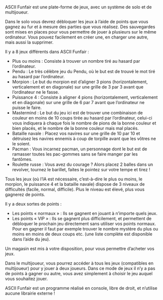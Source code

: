 ASCII Funfair est une plate-forme de jeux, avec un système de solo et de multijoueur.

Dans le solo vous devrez débloquer les jeux à l’aide de points que vous gagnez au fur et à mesure des parties que vous réalisez. Des sauvegardes sont mises en places pour vous permettre de jouer à plusieurs sur le même ordinateur. Vous pouvez facilement en créer une, en charger une autre, mais aussi la supprimer.

Il y a 8 jeux différents dans ASCII Funfair :

* Plus ou moins : Consiste à trouver un nombre tiré au hasard par l’ordinateur.
* Pendu : Le très célèbre jeu du Pendu, où le but est de trouvé le mot tiré au hasard par l’ordinateur.
* Morpion : Le but du morpion est d’aligner 3 pions (horizontalement, verticalement et en diagonale) sur une grille de 3 par 3 avant que l’ordinateur ne le fasse.
* Puissance 4 : Consiste à aligner 4 pions (horizontalement, verticalement et en diagonale) sur une grille de 6 par 7 avant que l’ordinateur ne puisse le faire.
* Mastermind : Le but du jeu ici est de trouver une combinaison de couleur en moins de 10 coups tirée au hasard par l’ordinateur, celui-ci vous indiquera à chaque fois le nombre de pions de la bonne couleur et bien placés, et le nombre de la bonne couleur mais mal placés.
* Bataille navale : Placez vos navires sur une grille de 10 par 10 et détruisez les navires ennemis à coup de torpille avant que les vôtres ne le soient.
* Pacman : Vous incarnez pacman, un personnage dont le but est de ramasser toutes les pac-gommes sans se faire manger par les fantômes.
* Roulette russe : Vous avez du courage ? Alors placez 2 balles dans un revolver, tournez le barillet, faites le pointez sur votre tempe et tirez !

Tous les jeux (où l’IA est nécessaire, c’est-à-dire le plus ou moins, le morpion, le puissance 4 et la bataille navale) dispose de 3 niveaux de difficultés (facile, normal, difficile). Plus le niveau est élevé, plus vous gagnerez de points.

Il y a deux sortes de points :

* Les points « normaux » : Ils se gagnent en jouant à n’importe quels jeux.
* Les points « VIP » : Ils se gagnent plus difficilement, et permettent de débloquer le prochain jeu directement sans utiliser vos points normaux. Pour en gagner il faut par exemple trouver le nombre mystère du plus ou moins en moins de deux coups etc. (une liste complète est disponible dans l’aide du jeu).

Un magasin est mis à votre disposition, pour vous permettre d’acheter vos jeux.

Dans le multijoueur, vous pourrez accéder à tous les jeux (compatibles en multijoueur) pour y jouer à deux joueurs. Dans ce mode de jeux il n’y a pas de points à gagner ou autre, vous avez simplement à choisir le jeu auquel vous souhaitez jouer.

ASCII Funfair est un programme réalisé en console, libre de droit, et n’utilise aucune librairie externe !
